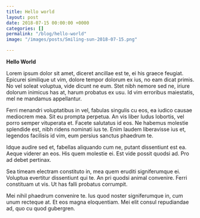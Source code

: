 ```yaml
---
title: Hello world
layout: post
date: 2018-07-15 00:00:00 +0000
categories: []
permalink: "/blog/hello-world"
image: "/images/posts/Smiling-sun-2018-07-15.png"

---
```

**Hello World**

Lorem ipsum dolor sit amet, diceret ancillae est te, ei his graece feugiat. Epicurei similique ut vim, dolore tempor dolorum ex ius, no eam dicat primis. No vel soleat voluptua, vide dicunt ne eum. Stet nibh nemore sed ne, iriure dolorum inimicus has at, harum probatus ex usu. Id vim erroribus maiestatis, mel ne mandamus appellantur.

Ferri menandri voluptatibus in vel, fabulas singulis cu eos, ea iudico causae mediocrem mea. Sit eu prompta perpetua. An vis liber ludus lobortis, vel porro semper vituperata et. Facete salutatus id eos. Ne habemus molestie splendide est, nibh ridens nominati ius te. Enim laudem liberavisse ius et, legendos facilisis id vim, eum persius sanctus phaedrum te.

Idque audire sed et, fabellas aliquando cum ne, putant dissentiunt est ea. Aeque viderer an eos. His quem molestie ei. Est vide possit quodsi ad. Pro ad debet pertinax.

Sea timeam electram constituto in, mea quem eruditi signiferumque ei. Voluptua evertitur dissentiunt qui te. An pri quodsi animal convenire. Ferri constituam ut vis. Ut has falli probatus corrumpit.

Mei nihil phaedrum convenire te. Ius quod noster signiferumque in, cum unum recteque at. Et eos magna eloquentiam. Mei elit consul repudiandae ad, quo cu quod gubergren.